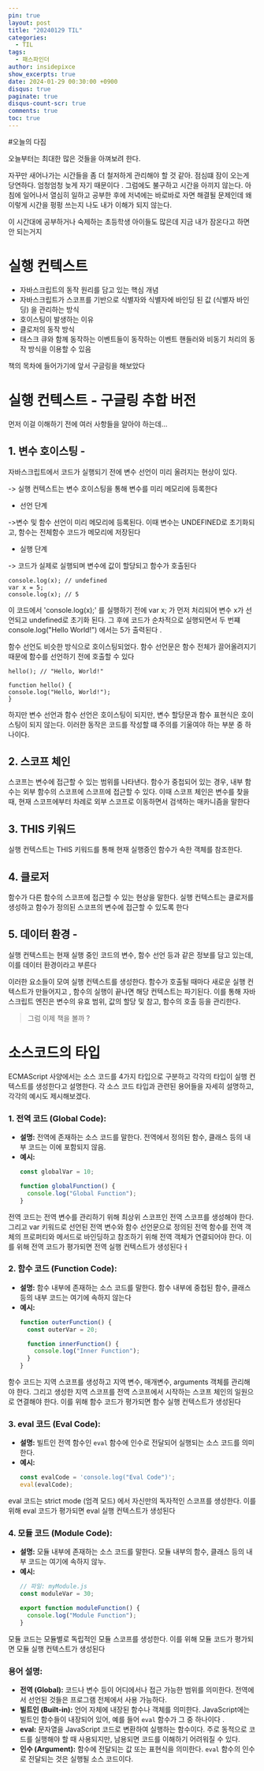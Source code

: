 ```yaml
---
pin: true
layout: post
title: "20240129 TIL"
categories:
  - TIL
tags:
  - 패스파인더
author: insidepixce
show_excerpts: true
date: 2024-01-29 00:30:00 +0900
disqus: true
paginate: true
disqus-count-scr: true
comments: true
toc: true
---
```


#오늘의 다짐

오늘부터는 최대한 많은 것들을 아껴보려 한다.

자꾸만 새어나가는 시간들을 좀 더 철저하게 관리해야 할 것 같아. 점심떄 잠이 오는게 당연하다. 엄청엄청 늦게 자기 때문이다 . 그럼에도 불구하고 시간을 아끼지 않는다. 아침에 일어나서 열심히 일하고 공부한 후에 저녁에는 바로바로 자면 해결될 문제인데 왜 이렇게 시간을 펑펑 쓰는지 나도 내가 이해가 되지 않는다.

이 시간대에 공부하거나 숙제하는 초등학생 아이들도 많은데 지금 내가 잠온다고 하면 안 되는거지 


# 실행 컨텍스트
- 자바스크립트의 동작 원리를 담고 있는 핵심 개념
- 자바스크립트가 스코프를 기반으로 식별자와 식별자에 바인딩 된 값 (식별자 바인딩) 을 관리하는 방식
- 호이스팅이 발생하는 이유
- 클로저의 동작 방식
- 태스크 큐와 함께 동작하는 이벤트들이 동작하는 이벤트 핸들러와 비동기 처리의 동작 방식을 이용할 수 있음

책의 목차에 들어가기에 앞서 구글링을 해보았다 

# 실행 컨텍스트 - 구글링 추합 버전

먼저 이걸 이해하기 전에 여러 사항들을 알아야 하는데...

## 1. 변수 호이스팅 - 
 자바스크립트에서 코드가 실행되기 전에 변수 선언이 미리 올려지는 현상이 있다. 
 
 -> 실행 컨텍스트는 변수 호이스팅을 통해 변수를 미리 메모리에 등록한다

 * 선언 단계 
 
 ->변수 및 함수 선언이 미리 메모리에 등록된다. 이때 변수는 UNDEFINED로 초기화되고, 함수는 전체함수 코드가 메모리에 저장된다 
  * 실행 단계 

  -> 코드가 실제로 실행되며 변수에 값이 할당되고 함수가 호출된다 
  ```
  console.log(x); // undefined
var x = 5;
console.log(x); // 5

  ```

이 코드에서 'console.log(x);' 를 실행하기 전에 var x; 가 먼저 처리되어 변수 x가 선언되고 undefined로 초기화 된다. 그 후에 코드가 순차적으로 실행되면서 두 번쨰 console.log("Hello World!") 에서는 5가 출력된다 .

함수 선언도 비슷한 방식으로 호이스팅되었다. 함수 선언문은 함수 전체가 끌어올려지기 때문에 함수를 선언하기 전에 호출할 수 있다 


  ```
hello(); // "Hello, World!"

function hello() {
  console.log("Hello, World!");
}

  ```
하지만 변수 선언과 함수 선언은 호이스팅이 되지만, 변수 할당문과 함수 표현식은 호이스팅이 되지 않는다. 이러한 동작은 코드를 작성할 떄 주의를 기울여야 하는 부분 중 하나이다. 


 ##  2. 스코프 체인  
 스코프는 변수에 접근할 수 있는 범위를 나타낸다. 함수가 중첩되어 있는 경우, 내부 함수는 외부 함수의 스코프에 스코프에 접근할 수 있다. 이때 스코프 체인은 변수를 찾을 때, 현재 스코프에부터 차례로 외부 스코프로 이동하면서 검색하는 매카니즘을 말한다 

 ##  3. THIS 키워드 
 실행 컨텍스트는 THIS 키워드를 통해 현재 실행중인 함수가 속한 객체를 참조한다.
 
 ## 4. 클로저 
 함수가 다른 함수의 스코프에 접근할 수 있는 현상을 말한다. 실행 컨텍스트는 클로저를 생성하고 함수가 정의된 스코프의 변수에 접근할 수 있도록 한다 

 ## 5. 데이터 환경 -
  실행 컨텍스트는 현재 실행 중인 코드의 변수, 함수 선언 등과 같은 정보를 담고 있는데, 이를 데이터 환경이라고 부른다

 이러한 요소들이 모여 실행 컨텍스트를 생성한다. 함수가 호출될 때마다 새로운 실행 컨텍스트가 만들어지고 , 함수의 실행이 끝나면 해당 컨텍스트는 파기된다. 이를 통해 자바스크립트 엔진은 변수의 유효 범위, 값의 할당 및 참고, 함수의 호출 등을 관리한다. 

 > 그럼 이제 책을 볼까 ? 

 # 소스코드의 타입
 ECMAScript 사양에서는 소스 코드를 4가지 타입으로 구분하고 각각의 타입이 실행 컨텍스트를 생성한다고 설명한다.  각 소스 코드 타입과 관련된 용어들을 자세히 설명하고, 각각의 예시도 제시해보겠다.

### 1. 전역 코드 (Global Code):
   - **설명:** 전역에 존재하는 소스 코드를 말한다.  전역에서 정의된 함수, 클래스 등의 내부 코드는 이에 포함되지 않음.
   - **예시:**
     ```javascript
     const globalVar = 10;

     function globalFunction() {
       console.log("Global Function");
     }
     ```
전역 코드는 전역 변수를 관리하기 위해 최상위 스코프인 전역 스코프를 생성해야 한다. 그리고 var 키워드로 선언된 전역 변수와 함수 선언문으로 정의된 전역 함수를 전역 객체의 프로퍼티와 메서드로 바인딩하고 참조하기 위해 전역 객체가 연결되어야 한다. 이를 위해 전역 코드가 평가되면 전역 실행 컨텍스트가 생성된다ㅓ 

### 2. 함수 코드 (Function Code):
   - **설명:** 함수 내부에 존재하는 소스 코드를 말한다. 
    함수 내부에 중첩된 함수, 클래스 등의 내부 코드는 여기에 속하지 않는다
   - **예시:**
     ```javascript
     function outerFunction() {
       const outerVar = 20;

       function innerFunction() {
         console.log("Inner Function");
       }
     }
     ```
함수 코드는 지역 스코프를 생성하고 지역 변수, 매개변수, arguments 객체를 관리해야 한다. 그리고 생성한 지역 스코프를 전역 스코프에서 시작하는 스코프 체인의 일원으로 연결해야 한다. 이를 위해 함수 코드가 평가되면 함수 실행 컨텍스트가 생성된다 


### 3. eval 코드 (Eval Code):
   - **설명:** 빌트인 전역 함수인 `eval` 함수에 인수로 전달되어 실행되는 소스 코드를 의미한다.
   - **예시:**
     ```javascript
     const evalCode = 'console.log("Eval Code")';
     eval(evalCode);

     ```
eval 코드는 strict mode (엄격 모드) 에서 자신만의 독자적인 스코프를 생성한다. 이를 위해 eval 코드가 평가되면 eval 실행 컨텍스트가 생성된다 

### 4. 모듈 코드 (Module Code):
   - **설명:** 모듈 내부에 존재하는 소스 코드를 말한다. 모듈 내부의 함수, 클래스 등의 내부 코드는 여기에 속하지 않누.
   - **예시:**
     ```javascript
     // 파일: myModule.js
     const moduleVar = 30;

     export function moduleFunction() {
       console.log("Module Function");
     }
     ```

모듈 코드는 모듈별로 독립적인 모듈 스코프를 생성한다. 이를 위해 모듈 코드가 평가되면 모듈 실행 컨텍스트가 생성된다 


### 용어 설명:

- **전역 (Global):** 코드나 변수 등이 어디에서나 접근 가능한 범위를 의미한다. 전역에서 선언된 것들은 프로그램 전체에서 사용 가능하다.
- **빌트인 (Built-in):** 언어 자체에 내장된 함수나 객체를 의미한다. JavaScript에는 빌트인 함수들이 내장되어 있어, 예를 들어 `eval` 함수가 그 중 하나이다 .
- **eval:** 문자열을 JavaScript 코드로 변환하여 실행하는 함수이다. 주로 동적으로 코드를 실행해야 할 때 사용되지만, 남용되면 코드를 이해하기 어려워질 수 있다.
- **인수 (Argument):** 함수에 전달되는 값 또는 표현식을 의미한다. `eval` 함수의 인수로 전달되는 것은 실행될 소스 코드이다.
